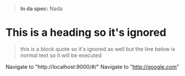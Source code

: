 > **In da spec:** Nada

# This is a heading so it's ignored

> this is a block quote so it's ignored as well
> but the line below is normal text so it will be executed

Navigate to "http://localhost:9000/#/"
Navigate to "http://google.com"
